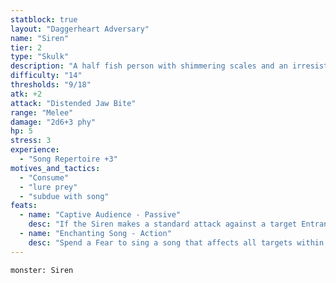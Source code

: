 ```yaml
---
statblock: true
layout: "Daggerheart Adversary"
name: "Siren"
tier: 2
type: "Skulk"
description: "A half fish person with shimmering scales and an irresistible voice."
difficulty: "14"
thresholds: "9/18"
atk: +2
attack: "Distended Jaw Bite"
range: "Melee"
damage: "2d6+3 phy"
hp: 5
stress: 3
experience:
  - "Song Repertoire +3"
motives_and_tactics:
  - "Consume"
  - "lure prey"
  - "subdue with song"
feats:
  - name: "Captive Audience - Passive"
    desc: "If the Siren makes a standard attack against a target Entranced by their song, the attack deals 2d10+1 damage instead of their standard damage."
  - name: "Enchanting Song - Action"
    desc: "Spend a Fear to sing a song that affects all targets within Close range. Targets must succeed on an Instinct Reaction Roll or become Entranced until they mark 2 Stress. Other Sirens within Close range of the target can mark a Stress to each add a +1 bonus to the Difficulty of the reaction roll. While Entranced, a target can’t act and is Vulnerable."
---
```


```statblock
monster: Siren
```